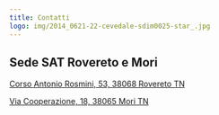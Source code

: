 ```yaml
---
title: Contatti
logo: img/2014_0621-22-cevedale-sdim0025-star_.jpg
---
```

## **Sede SAT Rovereto e Mori**

[Corso Antonio Rosmini, 53, 38068 Rovereto TN](https://www.google.com/maps/place//data=!4m2!3m1!1s0x47820ebbcbbe1d47:0x9193f1d10b3afe45?sa=X&ved=1t:8290&ictx=111)

[Via Cooperazione, 18, 38065 Mori TN](https://www.google.com/maps/place//data=!4m2!3m1!1s0x47820f9a4cec4e5f:0x8bf222087ed77a77?sa=X&ved=1t:8290&ictx=111)